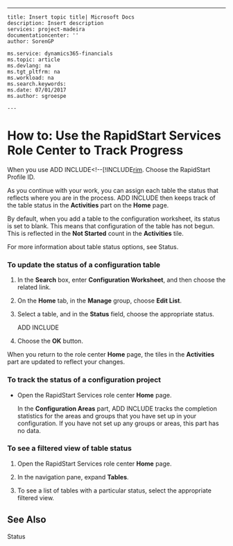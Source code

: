 ---
    title: Insert topic title| Microsoft Docs
    description: Insert description
    services: project-madeira
    documentationcenter: ''
    author: SorenGP

    ms.service: dynamics365-financials
    ms.topic: article
    ms.devlang: na
    ms.tgt_pltfrm: na
    ms.workload: na
    ms.search.keywords:
    ms.date: 07/01/2017
    ms.author: sgroespe

    ---
# How to: Use the RapidStart Services Role Center to Track Progress
When you use ADD INCLUDE<!--[!INCLUDE[rim](../../includes/how-to-change-role-centers.md). Choose the RapidStart Profile ID.  
  
 As you continue with your work, you can assign each table the status that reflects where you are in the process. ADD INCLUDE<!--[!INCLUDE[navnow](../../includes/navnow_md.md)]--> then keeps track of the table status in the **Activities** part on the **Home** page.  
  
 By default, when you add a table to the configuration worksheet, its status is set to blank. This means that configuration of the table has not begun. This is reflected in the **Not Started** count in the **Activities** tile.  
  
 For more information about table status options, see Status.  
  
### To update the status of a configuration table  
  
1.  In the **Search** box, enter **Configuration Worksheet**, and then choose the related link.  
  
2.  On the **Home** tab, in the **Manage** group, choose **Edit List**.  
  
3.  Select a table, and in the **Status** field, choose the appropriate status.  
  
     ADD INCLUDE<!--[!INCLUDE[bp_fieldhelp]()]-->  
  
4.  Choose the **OK** button.  
  
 When you return to the role center **Home** page, the tiles in the **Activities** part are updated to reflect your changes.  
  
### To track the status of a configuration project  
  
-   Open the RapidStart Services role center **Home** page.  
  
     In the **Configuration Areas** part, ADD INCLUDE<!--[!INCLUDE[navnow](../../includes/navnow_md.md)]--> tracks the completion statistics for the areas and groups that you have set up in your configuration. If you have not set up any groups or areas, this part has no data.  
  
### To see a filtered view of table status  
  
1.  Open the RapidStart Services role center **Home** page.  
  
2.  In the navigation pane, expand **Tables**.  
  
3.  To see a list of tables with a particular status, select the appropriate filtered view.  
  
## See Also  
 Status